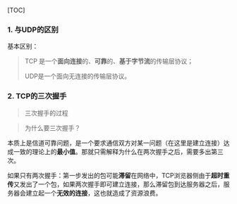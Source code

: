 [TOC]



### 1. 与UDP的区别
基本区别：
> TCP 是一个**面向连接**的、**可靠**的、**基于字节流**的传输层协议；
>
> UDP是一个面向无连接的传输层协议。





### 2. TCP的三次握手

> 三次握手的过程



> 为什么要三次握手？

​	本质上是信道可靠问题，是一个要求通信双方对某一问题（在这里是建立连接）达成一致的理论上的**最小值**。那就只需解释为什么在两次握手之后，需要多出第三次。

​	如果只有两次握手：第一步发出的包可能**滞留**在网络中，TCP浏览器侧由于**超时重传**又发出了一个包，如果两次握手即可建立连接，那么滞留包到达服务器之后，服务器会建立起一个**无效的连接**，这也就造成了资源浪费。

